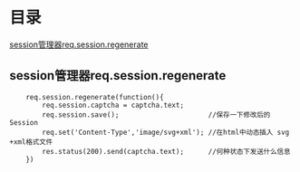 # 目录

[session管理器req.session.regenerate](#session管理器reqreq.session.regenerate)

## session管理器req.session.regenerate

```
    req.session.regenerate(function(){ 
        req.session.captcha = captcha.text;
        req.session.save();                      //保存一下修改后的Session
        req.set('Content-Type','image/svg+xml'); //在html中动态插入 svg +xml格式文件
        res.status(200).send(captcha.text);      //何种状态下发送什么信息
    })
```
